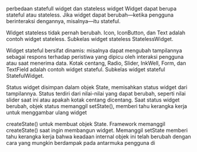 perbedaan statefull widget dan stateless widget 
Widget dapat berupa stateful atau stateless. Jika widget dapat berubah—ketika pengguna berinteraksi dengannya, misalnya—itu stateful.

Widget stateless tidak pernah berubah. Icon, IconButton, dan Text adalah contoh widget stateless. Subkelas widget stateless StatelessWidget.

Widget stateful bersifat dinamis: misalnya dapat mengubah tampilannya sebagai respons terhadap peristiwa yang dipicu oleh interaksi pengguna atau saat menerima data. Kotak centang, Radio, Slider, InkWell, Form, dan TextField adalah contoh widget stateful. Subkelas widget stateful StatefulWidget.

Status widget disimpan dalam objek State, memisahkan status widget dari tampilannya. Status terdiri dari nilai-nilai yang dapat berubah, seperti nilai slider saat ini atau apakah kotak centang dicentang. Saat status widget berubah, objek status memanggil setState(), memberi tahu kerangka kerja untuk menggambar ulang widget

createState() untuk membuat objek State. Framework memanggil createState() saat ingin membangun widget.
Memanggil setState memberi tahu kerangka kerja bahwa keadaan internal objek ini telah berubah dengan cara yang mungkin berdampak pada antarmuka pengguna di 
